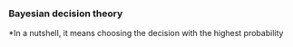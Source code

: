 ### Bayesian decision theory

*In a nutshell, it means choosing the decision with the highest probability
